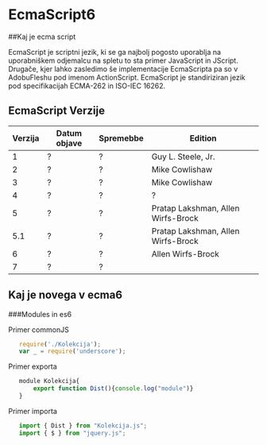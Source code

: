EcmaScript6
=========

##Kaj je ecma script

EcmaScript je scriptni jezik, ki se ga najbolj pogosto uporablja na uporabniškem odjemalcu na spletu to sta primer JavaScript in JScript. Drugače, kjer lahko zasledimo še implementacije EcmaScripta pa so v AdobuFleshu pod imenom ActionScript.
EcmaScript je standiriziran jezik  pod specifikacijah ECMA-262 in ISO-IEC 16262.

## EcmaScript Verzije

Verzija		  | Datum objave | Spremebbe	| Edition
------------- | -------------|------------- | -------------
1			  |		?		 |		?		 |Guy L. Steele, Jr.|
2			  |		?		 |		?		 |Mike Cowlishaw|
3			  |		?		 |		?		 |Mike Cowlishaw|
4			  |		?		 |		?		 |		?		 |
5			  |		?		 |		?		 |Pratap Lakshman, Allen Wirfs-Brock|
5.1			  |		?		 |		?		 |Pratap Lakshman, Allen Wirfs-Brock|
6			  |		?		 |		?		 |Allen Wirfs-Brock|
7			  |		?		 |		?		 |				 |

## Kaj je novega v ecma6

###Modules in es6

Primer commonJS
 ```javascript 
 	require('./Kolekcija');
 	var _ = require('underscore');

```

Primer exporta
 ```javascript 
 	module Kolekcija{
 		export function Dist(){console.log("module")}
 	}

```
Primer importa
 ```javascript 
	import { Dist } from "Kolekcija.js";
	import { $ } from "jquery.js";
```